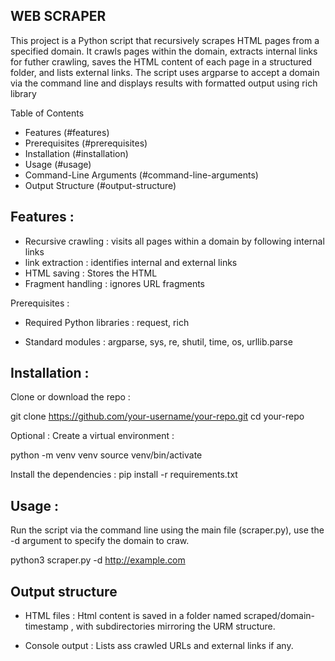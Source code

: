 ## WEB SCRAPER

This project is a Python script that recursively scrapes HTML pages from a specified domain.
It crawls pages within the domain, extracts internal links for futher crawling, saves the HTML content of each page in a structured folder, and lists external links.
The script uses argparse to accept a domain via the command line and displays results with formatted output using rich library

Table of Contents
- Features (#features)
- Prerequisites (#prerequisites)
- Installation (#installation)
- Usage (#usage)
- Command-Line Arguments (#command-line-arguments)
- Output Structure (#output-structure)

## Features :

- Recursive crawling : visits all pages within a domain by following internal links
- link extraction : identifies internal and external links
- HTML saving : Stores the HTML 
- Fragment handling : ignores URL fragments

Prerequisites :

- Required Python libraries :
request, rich

- Standard modules :
argparse, sys, re, shutil, time, os, urllib.parse

## Installation :

Clone or download the repo :

git clone https://github.com/your-username/your-repo.git
cd your-repo

Optional :
Create a virtual environment :

python -m venv venv
source venv/bin/activate

Install the dependencies :
pip install -r requirements.txt

## Usage :

Run the script via the command line using the main file (scraper.py), use the -d argument to specify the domain to craw.

python3 scraper.py -d http://example.com

## Output structure

- HTML files : Html content is saved in a folder named scraped/domain-timestamp , with subdirectories mirroring the URM structure.

- Console output : Lists ass crawled URLs and external links if any.


